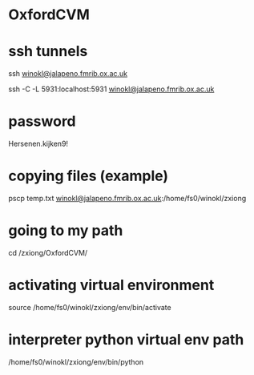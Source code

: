 # OxfordCVM

# ssh tunnels
ssh winokl@jalapeno.fmrib.ox.ac.uk

ssh -C -L 5931:localhost:5931 winokl@jalapeno.fmrib.ox.ac.uk

# password
Hersenen.kijken9!

# copying files (example)
pscp temp.txt winokl@jalapeno.fmrib.ox.ac.uk:/home/fs0/winokl/zxiong

# going to my path
cd /zxiong/OxfordCVM/

# activating virtual environment
source /home/fs0/winokl/zxiong/env/bin/activate

# interpreter python virtual env path
/home/fs0/winokl/zxiong/env/bin/python
